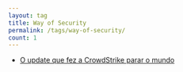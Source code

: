 ```yaml
---
layout: tag
title: Way of Security
permalink: /tags/way-of-security/
count: 1
---
```


- [O update que fez a CrowdStrike parar o mundo](https://matheuslaidler.github.io//posts/FalhaCrowdStrike/)

